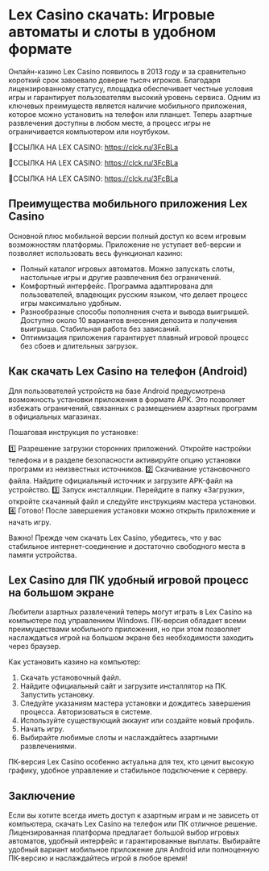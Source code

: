 # Lex Casino скачать: Игровые автоматы и слоты в удобном формате

Онлайн-казино Lex Casino появилось в 2013 году и за сравнительно короткий срок завоевало доверие тысяч игроков. Благодаря лицензированному статусу, площадка обеспечивает честные условия игры и гарантирует пользователям высокий уровень сервиса. Одним из ключевых преимуществ является наличие мобильного приложения, которое можно установить на телефон или планшет. Теперь азартные развлечения доступны в любом месте, а процесс игры не ограничивается компьютером или ноутбуком.

🔗ССЫЛКА НА LEX CASINO: https://clck.ru/3FcBLa

🔗ССЫЛКА НА LEX CASINO: https://clck.ru/3FcBLa

🔗ССЫЛКА НА LEX CASINO: https://clck.ru/3FcBLa

## Преимущества мобильного приложения Lex Casino

Основной плюс мобильной версии полный доступ ко всем игровым возможностям платформы. Приложение не уступает веб-версии и позволяет использовать весь функционал казино:

- Полный каталог игровых автоматов. Можно запускать слоты, настольные игры и другие развлечения без ограничений.
- Комфортный интерфейс. Программа адаптирована для пользователей, владеющих русским языком, что делает процесс игры максимально удобным.
- Разнообразные способы пополнения счета и вывода выигрышей. Доступно около 10 вариантов внесения депозита и получения выигрыша. Стабильная работа без зависаний.
- Оптимизация приложения гарантирует плавный игровой процесс без сбоев и длительных загрузок.

## Как скачать Lex Casino на телефон (Android)

Для пользователей устройств на базе Android предусмотрена возможность установки приложения в формате APK. Это позволяет избежать ограничений, связанных с размещением азартных программ в официальных магазинах.

Пошаговая инструкция по установке:

1️⃣ Разрешение загрузки сторонних приложений. Откройте настройки телефона и в разделе безопасности активируйте опцию установки программ из неизвестных источников.
2️⃣ Скачивание установочного файла. Найдите официальный источник и загрузите APK-файл на устройство.
3️⃣ Запуск инсталляции. Перейдите в папку «Загрузки», откройте скачанный файл и следуйте инструкциям мастера установки.
4️⃣ Готово! После завершения установки можно открыть приложение и начать игру.

Важно! Прежде чем скачать Lex Casino, убедитесь, что у вас стабильное интернет-соединение и достаточно свободного места в памяти устройства.

## Lex Casino для ПК удобный игровой процесс на большом экране

Любители азартных развлечений теперь могут играть в Lex Casino на компьютере под управлением Windows. ПК-версия обладает всеми преимуществами мобильного приложения, но при этом позволяет наслаждаться игрой на большом экране без необходимости заходить через браузер.

Как установить казино на компьютер:

1. Скачать установочный файл.
2. Найдите официальный сайт и загрузите инсталлятор на ПК. Запустить установку.
3. Следуйте указаниям мастера установки и дождитесь завершения процесса. Авторизоваться в системе.
4. Используйте существующий аккаунт или создайте новый профиль.
5. Начать игру.
6. Выбирайте любимые слоты и наслаждайтесь азартными развлечениями.

ПК-версия Lex Casino особенно актуальна для тех, кто ценит высокую графику, удобное управление и стабильное подключение к серверу.

## Заключение

Если вы хотите всегда иметь доступ к азартным играм и не зависеть от компьютера, скачать Lex Casino на телефон или ПК отличное решение. Лицензированная платформа предлагает большой выбор игровых автоматов, удобный интерфейс и гарантированные выплаты. Выбирайте удобный вариант мобильное приложение для Android или полноценную ПК-версию и наслаждайтесь игрой в любое время!
